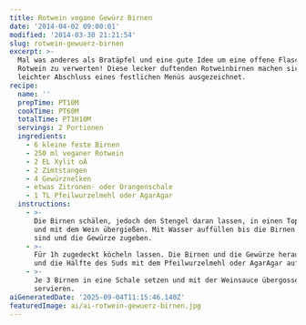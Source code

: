 ```yaml
---
title: Rotwein vegane Gewürz Birnen
date: '2014-04-02 09:00:01'
modified: '2014-03-30 21:21:54'
slug: rotwein-gewuerz-birnen
excerpt: >-
  Mal was anderes als Bratäpfel und eine gute Idee um eine offene Flasche
  Rotwein zu verwerten! Diese lecker duftenden Rotweinbirnen machen sich als
  leichter Abschluss eines festlichen Menüs ausgezeichnet.
recipe:
  name: ''
  prepTime: PT10M
  cookTime: PT60M
  totalTime: PT1H10M
  servings: 2 Portionen
  ingredients:
    - 6 kleine feste Birnen
    - 250 ml veganer Rotwein
    - 2 EL Xylit oÄ
    - 2 Zimtstangen
    - 4 Gewürznelken
    - etwas Zitronen- oder Orangenschale
    - 1 TL Pfeilwurzelmehl oder AgarAgar
  instructions:
    - >-
      Die Birnen schälen, jedoch den Stengel daran lassen, in einen Topfsetzen
      und mit dem Wein übergießen. Mit Wasser auffüllen bis die Birnen bedeckt
      sind und die Gewürze zugeben.
    - >-
      Für 1h zugedeckt köcheln lassen. Die Birnen und die Gewürze herausnehmen
      und die Hälfte des Suds mit dem Pfeilwurzelmehl oder AgarAgar aufkochen.
    - >-
      Je 3 Birnen in eine Schale setzen und mit der Weinsauce übergossen
      servieren.
aiGeneratedDate: '2025-09-04T11:15:46.140Z'
featuredImage: ai/ai-rotwein-gewuerz-birnen.jpg
---
```



